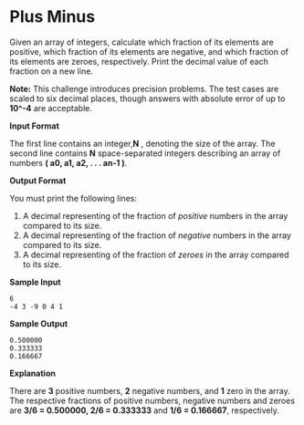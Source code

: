 Plus Minus
============

Given an array of integers, calculate which fraction of its elements are positive, which fraction of its elements are negative, and which fraction of its elements are 
zeroes, respectively. Print the decimal value of each fraction on a 
new line.

**Note:** This challenge introduces precision problems. The test cases are scaled to six decimal places, though answers 
with absolute error of up to **10^-4** are acceptable.

**Input Format**

The first line contains an integer,**N** , denoting the size of the array.
The second line contains **N** space-separated integers describing an array of numbers **( a0, a1, a2, . . . an-1 )**.

**Output Format**

You must print the following lines:

   1. A decimal representing of the fraction of *positive* numbers in the array compared to its size.
   2. A decimal representing of the fraction of *negative* numbers in the array compared to its size.
   3. A decimal representing of the fraction of *zeroes* in the array compared to its size.
   
**Sample Input**
```
6
-4 3 -9 0 4 1         
```

**Sample Output**
```
0.500000
0.333333
0.166667
```

**Explanation**

There are **3** positive numbers, **2** negative numbers, and **1** zero in the array.
The respective fractions of positive numbers, negative numbers and zeroes are **3/6 = 0.500000, 2/6 = 0.333333** and 
**1/6 = 0.166667**, respectively.    
